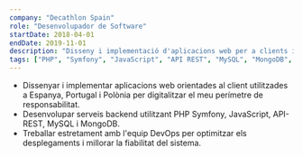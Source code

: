 ```yaml
---
company: "Decathlon Spain"
role: "Desenvolupador de Software"
startDate: 2018-04-01
endDate: 2019-11-01
description: "Disseny i implementació d'aplicacions web per a clients i desenvolupament de serveis backend."
tags: ["PHP", "Symfony", "JavaScript", "API REST", "MySQL", "MongoDB", "Backend", "DevOps"]
---
```


- Dissenyar i implementar aplicacions web orientades al client utilitzades a Espanya, Portugal i Polònia per digitalitzar el meu perímetre de responsabilitat.
- Desenvolupar serveis backend utilitzant PHP Symfony, JavaScript, API-REST, MySQL i MongoDB.
- Treballar estretament amb l'equip DevOps per optimitzar els desplegaments i millorar la fiabilitat del sistema.
